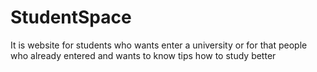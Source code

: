 # StudentSpace
It is website for students who wants enter a university or for that people who already entered and wants to know tips how to study better
